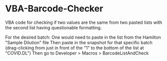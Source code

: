 # VBA-Barcode-Checker
VBA code for checking if two values are the same from two pasted lists with the second list having questionable formatting.

For the desired batch:
One would need to paste in the list from the Hamilton "Sample Dilution" file
Then paste in the snapshot for that specific batch (drag-clicking from just in front of the "1" to the bottom of the list at "COVID.DL")
Then go to Developer > Macros > BarcodeListAndCheck
